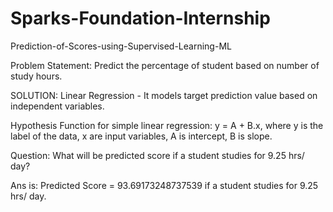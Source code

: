 # Sparks-Foundation-Internship

Prediction-of-Scores-using-Supervised-Learning-ML

Problem Statement: Predict the percentage of student based on number of study hours.

SOLUTION: Linear Regression - It models target prediction value based on independent variables.

Hypothesis Function for simple linear regression: y = A + B.x, where y is the label of the data, x are input variables, A is intercept, B is slope.

Question: What will be predicted score if a student studies for 9.25 hrs/ day?

Ans is: Predicted Score = 93.69173248737539 if a student studies for 9.25 hrs/ day.
